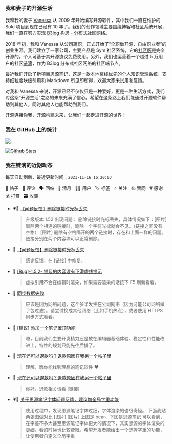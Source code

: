 ### 我和妻子的开源生活

我和我的妻子 [Vanessa](https://github.com/Vanessa219) 从 2009 年开始编写开源软件，其中我们一直在维护的 Solo 项目到现在已经有 10 年了。我们的创作领域主要围绕博客和社区系统开展，我们一直在努力实现 [B3log 构思 - 分布式社区网络](https://ld246.com/article/1546941897596)。

2018 年初，我和 Vanessa 从公司离职，正式开始了“全职做开源、自由职业者”的创业生涯。我们建立了一家公司，主要产品是 Sym 社区系统，它的[社区版](https://github.com/88250/symphony)是完全开源的，个人可基于其开源协议免费使用。另外，我们也运营着一个超过 5 万用户的社区[链滴](https://ld246.com)，作为 B3log 分布式社区网络的社区端节点。

最近我们开启了新项目[思源笔记](https://github.com/siyuan-note/siyuan)，这是一款本地离线优先的个人知识管理系统，支持细粒度块级引用和 Markdown 所见即所得，欢迎大家来试用和反馈。

对我和 Vanessa 来说，开源已经不仅仅只是一种爱好，更是一种生活方式，我们对这条“开源生活”之路的未来充满了信心。希望在这条路上我们能通过开源软件帮助到其他人，同时其他人也能帮助到我们。

开源连接你我，开源构建未来，让我们一起走进开源的世界！

### 我在 GitHub 上的统计

<a title="Hits" target="_blank" href="https://github.com/88250/88250"><img src="https://hits.b3log.org/88250/88250.svg"></a>

[![Github Stats](https://github-readme-stats.vercel.app/api?username=88250&theme=tokyonight&show_icons=true)](https://github.com/88250)

<!--events start -->

### 我在链滴的近期动态

每天自动刷新，最近更新时间：`2021-11-16 16:20:03`

📝 帖子 &nbsp; 💬 评论 &nbsp; 🗣 回帖 &nbsp; 🌙 清月 &nbsp; 👨‍💻 用户 &nbsp; 🏷️ 标签 &nbsp; ⭐️ 关注 &nbsp; 👍 赞同 &nbsp; 💗 感谢 &nbsp; 💰 打赏 &nbsp; 🗃 收藏

* 💗📝 [【问题反馈】删除链接时光标丢失](https://ld246.com/article/1636865291439)

  > 升级版本 1.52 出现问题： 删除链接时光标丢失，具体情况如下：[图片] 删除两个相连的链接时，删除一个字符光标就会不见。（链接之间没有空格） [图片] 删除有空格隔开的两个链接时，存在和上面一样的问题。 链接分别在两个内容块可以正常删除。
* 💬 [【问题反馈】删除链接时光标丢失](https://ld246.com/article/1636865291439/comment/1637036188611#comments)

  > 感谢反馈，在 [链接] 中修复。
* 💬 [[Bug]-1.5.2- 提及的内容没有下滑虚线提示](https://ld246.com/article/1637031722093/comment/1637034874095#comments)

  > 虚拟引用不会在编辑时渲染，如果需要渲染的话按下 F5 刷新看看。
* 💬 [同步数据失败](https://ld246.com/article/1637029802052/comment/1637030100511#comments)

  > 应该是因为网络问题，这个多半发生在公司网络（因为可能公司网络做了包过滤）。请尝试换成其他网络（比如手机热点），或者使用 HTTPS 同步方式看看。
* 💬 [[建议] 添加一个笔记置顶功能](https://ld246.com/article/1636946295555/comment/1637028414352#comments)

  > 嗯，目前我们主要开发精力还是放在编辑器基础体验、稳定性和性能改进上，特性的规划只能先往后排了。
* 💬 [现在还可以退款吗？退款原因在我另一个帖子里](https://ld246.com/article/1637025557133/comment/1637026465925#comments)

  > 理解，愿你能找到理想的笔记软件 ❤️
* 💬 [现在还可以退款吗？退款原因在我另一个帖子里](https://ld246.com/article/1637025557133/comment/1637026310166#comments)

  > 你好，退款相关请看 [链接]
* 💗📝 [关于思源笔记字体问题反馈，建议加全局字重功能](https://ld246.com/article/1637024799454)

  > 使用过程中，发现思源笔记字体过细，字体渲染的也很奇怪。 下面我贴两张图做对比 [图片] [图片] 上图是 bear、下图是思源笔记 可以看到，在字差不多大甚至思源笔记字体更大的情况下，其实思源的字体渲染的更细，看的时候也比较费眼。希望开发者能给出一个选择字重的功能，让使用者自定义全局字重


<!--events end -->
